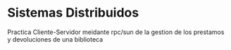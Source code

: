 # Sistemas Distribuidos
Practica Cliente-Servidor meidante rpc/sun de la gestion de los prestamos y devoluciones de una biblioteca

